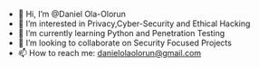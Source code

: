 - 👋 Hi, I’m @Daniel Ola-Olorun
- 👀 I’m interested in Privacy,Cyber-Security and Ethical Hacking
- 🌱 I’m currently learning Python and Penetration Testing
- 💞️ I’m looking to collaborate on Security Focused Projects
- 📫 How to reach me: danielolaolorun@gmail.com

<!---
Ola-Daniel/Ola-Daniel is a ✨ special ✨ repository because its `README.md` (this file) appears on your GitHub profile.
You can click the Preview link to take a look at your changes.
--->
